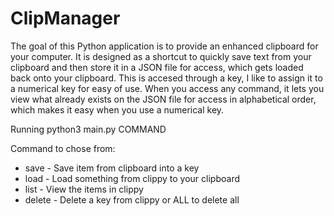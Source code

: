 # ClipManager
The goal of this Python application is to provide an enhanced clipboard for your computer. It is designed as a shortcut to quickly save text from your clipboard and then store it in a JSON file for access, which gets loaded back onto your clipboard. This is accesed through a key, I like to assign it to a numerical key for easy of use. When you access any command, it lets you view what already exists on the JSON file for access in alphabetical order, which makes it easy when you use a numerical key.

Running
python3 main.py COMMAND

Command to chose from:
- save - Save item from clipboard into a key
- load - Load something from clippy to your clipboard
- list - View the items in clippy
- delete - Delete a key from clippy or ALL to delete all

